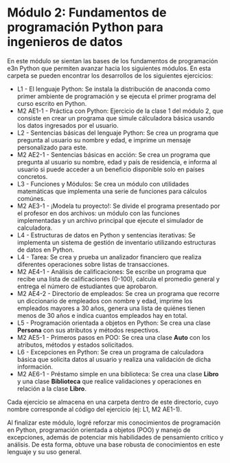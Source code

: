 # Módulo 2: Fundamentos de programación Python para ingenieros de datos

En este módulo se sientan las bases de los fundamentos de programación e3n Python que permiten avanzar hacia los siguientes módulos. En esta carpeta se pueden encontrar los desarrollos de los siguientes ejercicios:
- L1 - El lenguaje Python: Se instala la distribución de anaconda como primer ambiente de programación y se ejecuta el primer programa del curso escrito en Python.
- M2 AE1-1 - Práctica con Python: Ejercicio de la clase 1 del módulo 2, que consiste en crear un programa que simule cálculadora básica usando los datos ingresados por el usuario.
- L2 - Sentencias básicas del lenguaje Python: Se crea un programa que pregunta al usuario su nombre y edad, e imprime un mensaje personalizado para este.
- M2 AE2-1 - Sentencias básicas en acción: Se crea un programa que pregunta al usuario su nombre, edad y país de residencia, e informa al usuario si puede acceder a un beneficio disponible solo en países concretos.
- L3 - Funciones y Módulos: Se crea un módulo con utilidades matemáticas que implementa una serie de funciones para cálculos comúnes.
- M2 AE3-1 - ¡Modela tu proyecto!: Se divide el programa presentado por el profesor en dos archivos: un módulo con las funciones implementadas y un archivo principal que ejecute el simulador de calculadora.
- L4 - Estructuras de datos en Python y sentencias iterativas: Se implementa un sistema de gestión de inventario utilizando estructuras de datos en Python.
- L4 - Tarea: Se crea y prueba un analizador financiero que realiza diferentes operaciones sobre listas de transacciones.
- M2 AE4-1 - Análisis de calificaciones: Se escribe un programa que recibe una lista de calificaciones (0-100), calcula el promedio general y entrega el número de estudiantes que aprobaron.
- M2 AE4-2 - Directorio de empleados: Se crea un programa que recorre un diccionario de empleados con nombre y edad, imprime los empleados mayores a 30 años, genera una lista de quiénes tienen menos de 30 años e indica cuantos empleados hay en total.
- L5 - Programación orientada a objetos en Python: Se crea una clase **Persona** con sus atributos y métodos respectivos.
- M2 AE5-1 - Primeros pasos en POO: Se crea una clase **Auto** con los atributos, métodos y estados solicitados.
- L6 - Excepciones en Python: Se crea un programa de calculadora básica que solicita datos al usuario y realiza una validación de dicha información.
- M2 AE6-1 - Préstamo simple en una biblioteca: Se crea una clase **Libro** y una clase **Biblioteca** que realice validaciones y operaciones en relación a la clase **Libro**.

Cada ejercicio se almacena en una carpeta dentro de este directorio, cuyo nombre corresponde al código del ejercicio (ej: L1, M2 AE1-1).

Al finalizar este módulo, logré reforzar mis conocimientos de programación en Python, programación orientada a objetos (POO) y manejo de excepciones, además de potenciar mis habilidades de pensamiento crítico y
análisis. De esta forma, obtuve una base robusta de conocimientos en este lenguaje y su uso general.
